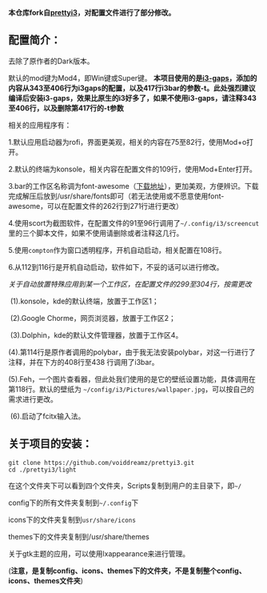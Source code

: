 **本仓库fork自[prettyi3](https://github.com/aeghn/prettyi3)，对配置文件进行了部分修改。**

## 配置简介：

去除了原作者的Dark版本。

默认的mod键为Mod4，即Win键或Super键。
**本项目使用的是[i3-gaps](https://github.com/Airblader/i3)，添加的内容从343至406行为i3gaps的配置，以及417行i3bar的参数-t。此处强烈建议编译后安装i3-gaps，效果比原生的i3好多了，如果不使用i3-gaps，请注释343至406行，以及删除第417行的-t参数**

相关的应用程序有：

1.默认应用启动器为rofi，界面更美观，相关的内容在75至82行，使用Mod+o打开。

 2.默认的终端为konsole，相关内容在配置文件的109行，使用Mod+Enter打开。

3.bar的工作区名称调为font-awesome（[下载地址](http://files.cnblogs.com/files/vachester/font-awesome-4.7.0.zip)），更加美观，方便辨识。下载完成解压后放到/usr/share/fonts即可（若无法使用或不愿意使用font-awesome，可以在配置文件的262行到271行进行更改）

4.使用scort为截图软件，在配置文件的91至96行调用了```~/.config/i3/screencut```里的三个脚本文件，如果不使用请删除或者注释这几行。

5.使用```compton```作为窗口透明程序，开机自动启动，相关配置在108行。

6.从112到116行是开机自动启动，软件如下，不妥的话可以进行修改。

*关于自动放置特殊应用到某一个工作区，在配置文件的299至304行，按需更改* 	

​	(1).konsole，kde的默认终端，放置于工作区1；

​	(2).Google Chorme，网页浏览器，放置于工作区2；

​	(3).Dolphin，kde的默认文件管理器，放置于工作区4。

​	(4).第114行是原作者调用的polybar，由于我无法安装polybar，对这一行进行了注释，并在下方的408行至438	行调用了i3bar。

​	(5).Feh，一个图片查看器，但此处我们使用的是它的壁纸设置功能，具体调用在第118行。默认的壁纸为	```~/config/i3/Pictures/wallpaper.jpg```，可以按自己的需求进行更改。

​	(6).启动了fcitx输入法。



## 关于项目的安装：

```
git clone https://github.com/voiddreamz/prettyi3.git
cd ./prettyi3/light

```
在这个文件夹下可以看到四个文件夹，Scripts复制到用户的主目录下，即```~/```

config下的所有文件夹复制到```~/.config```下

icons下的文件夹复制到```usr/share/icons```

themes下的文件夹复制到/usr/share/themes

关于gtk主题的应用，可以使用lxappearance来进行管理。

(**注意，是复制config、icons、themes下的文件夹，不是复制整个config、icons、themes文件夹**)
